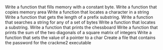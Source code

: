 Write a function that fills memory with a constant byte.
Write a function that copies memory area
Write a function that locates a character in a string
Write a function that gets the length of a prefix substring.
Write a function that searches a string for any of a set of bytes
Write a function that locates a substring.
Write a function that prints the chessboard
Write a function that prints the sum of the two diagonals of a square matrix of integers
Write a function that sets the value of a pointer to a char
Create a file that contains the password for the crackme2 executable
